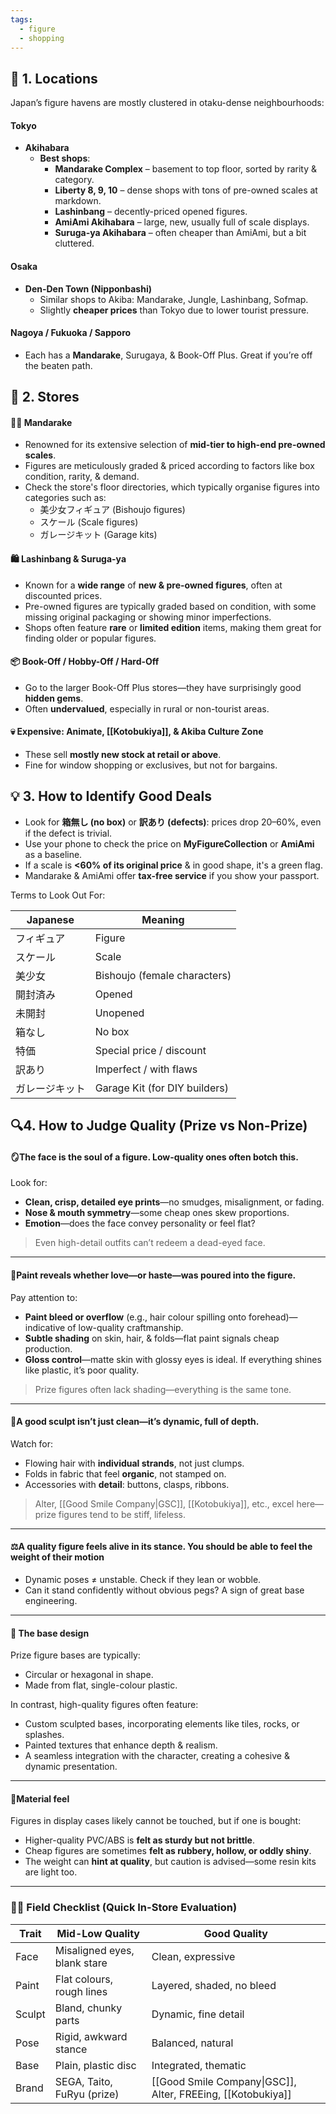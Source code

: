 ```yaml
---
tags:
  - figure
  - shopping
---
```

## 📍 1. Locations

Japan’s figure havens are mostly clustered in otaku-dense neighbourhoods:
#### Tokyo

- **Akihabara**
    - **Best shops**:
        - **Mandarake Complex** – basement to top floor, sorted by rarity & category.
        - **Liberty 8, 9, 10** – dense shops with tons of pre-owned scales at markdown.
        - **Lashinbang** – decently-priced opened figures.
        - **AmiAmi Akihabara** – large, new, usually full of scale displays.
        - **Suruga-ya Akihabara** – often cheaper than AmiAmi, but a bit cluttered.

#### Osaka

- **Den-Den Town (Nipponbashi)**
    - Similar shops to Akiba: Mandarake, Jungle, Lashinbang, Sofmap.
    - Slightly **cheaper prices** than Tokyo due to lower tourist pressure.

#### Nagoya / Fukuoka / Sapporo

- Each has a **Mandarake**, Surugaya, & Book-Off Plus. Great if you’re off the beaten path.

## 🎯 2. Stores

#### 🧙‍♂️ Mandarake

- Renowned for its extensive selection of **mid-tier to high-end pre-owned scales**.
- Figures are meticulously graded & priced according to factors like box condition, rarity, & demand.
- Check the store's floor directories, which typically organise figures into categories such as:
    - 美少女フィギュア (Bishoujo figures)
    - スケール (Scale figures)
    - ガレージキット (Garage kits)

#### 🛍 Lashinbang & Suruga-ya

- Known for a **wide range** of **new & pre-owned figures**, often at discounted prices.
- Pre-owned figures are typically graded based on condition, with some missing original packaging or showing minor imperfections.
- Shops often feature **rare** or **limited edition** items, making them great for finding older or popular figures.

#### 📦 Book-Off / Hobby-Off / Hard-Off

- Go to the larger Book-Off Plus stores—they have surprisingly good **hidden gems**.
- Often **undervalued**, especially in rural or non-tourist areas.

#### 💀 Expensive: Animate, [[Kotobukiya]], & Akiba Culture Zone

- These sell **mostly new stock at retail or above**.
- Fine for window shopping or exclusives, but not for bargains.

## 💡 3. How to Identify Good Deals

- Look for **箱無し (no box)** or **訳あり (defects)**: prices drop 20–60%, even if the defect is trivial.
- Use your phone to check the price on **MyFigureCollection** or **AmiAmi** as a baseline.
- If a scale is **<60% of its original price** & in good shape, it's a green flag.
- Mandarake & AmiAmi offer **tax-free service** if you show your passport.

Terms to Look Out For:

|Japanese|Meaning|
|---|---|
|フィギュア|Figure|
|スケール|Scale|
|美少女|Bishoujo (female characters)|
|開封済み|Opened|
|未開封|Unopened|
|箱なし|No box|
|特価|Special price / discount|
|訳あり|Imperfect / with flaws|
|ガレージキット|Garage Kit (for DIY builders)|

## 🔍4. How to Judge Quality (Prize vs Non-Prize)

#### 🪞The **face** is the soul of a figure. Low-quality ones often botch this.

Look for:

- **Clean, crisp, detailed eye prints**—no smudges, misalignment, or fading.
- **Nose & mouth symmetry**—some cheap ones skew proportions.
- **Emotion**—does the face convey personality or feel flat?

>Even high-detail outfits can’t redeem a dead-eyed face.

---
#### 🎨**Paint** reveals whether love—or haste—was poured into the figure.

Pay attention to:

- **Paint bleed or overflow** (e.g., hair colour spilling onto forehead)—indicative of low-quality craftmanship.
- **Subtle shading** on skin, hair, & folds—flat paint signals cheap production.
- **Gloss control**—matte skin with glossy eyes is ideal. If everything shines like plastic, it’s poor quality.

>Prize figures often lack shading—everything is the same tone.

---
#### 🗿A good sculpt isn’t just clean—it’s **dynamic, full of depth**.

Watch for:

- Flowing hair with **individual strands**, not just clumps.
- Folds in fabric that feel **organic**, not stamped on.
- Accessories with **detail**: buttons, clasps, ribbons.

> Alter, [[Good Smile Company|GSC]], [[Kotobukiya]], etc., excel here—prize figures tend to be stiff, lifeless.

---
#### ⚖️A quality figure feels **alive** in its stance. You should be able to feel the weight of their motion

- Dynamic poses ≠ unstable. Check if they lean or wobble.
- Can it stand confidently without obvious pegs? A sign of great base engineering.

---
#### 🧱 The **base design**

Prize figure bases are typically:

- Circular or hexagonal in shape.
- Made from flat, single-colour plastic.

In contrast, high-quality figures often feature:

- Custom sculpted bases, incorporating elements like tiles, rocks, or splashes.
- Painted textures that enhance depth & realism.
- A seamless integration with the character, creating a cohesive & dynamic presentation.

---
#### 🧠**Material** feel

Figures in display cases likely cannot be touched, but if one is bought:

- Higher-quality PVC/ABS is **felt as sturdy but not brittle**.
- Cheap figures are sometimes **felt as rubbery, hollow, or oddly shiny**.
- The weight can **hint at quality**, but caution is advised—some resin kits are light too.

---
### 🧙‍♂️ Field Checklist (Quick In-Store Evaluation)

| Trait  | Mid-Low Quality              | Good Quality                                                |
| ------ | ---------------------------- | ----------------------------------------------------------- |
| Face   | Misaligned eyes, blank stare | Clean, expressive                                           |
| Paint  | Flat colours, rough lines    | Layered, shaded, no bleed                                   |
| Sculpt | Bland, chunky parts          | Dynamic, fine detail                                        |
| Pose   | Rigid, awkward stance        | Balanced, natural                                           |
| Base   | Plain, plastic disc          | Integrated, thematic                                        |
| Brand  | SEGA, Taito, FuRyu (prize)   | [[Good Smile Company\|GSC]], Alter, FREEing, [[Kotobukiya]] |
